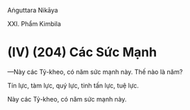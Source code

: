 Aṅguttara Nikāya

XXI. Phẩm Kimbila

# (IV) (204) Các Sức Mạnh

—Này các Tỷ-kheo, có năm sức mạnh này. Thế nào là năm?

Tín lực, tàm lực, quý lực, tinh tấn lực, tuệ lực.

Này các Tỷ-kheo, có năm sức mạnh này.

